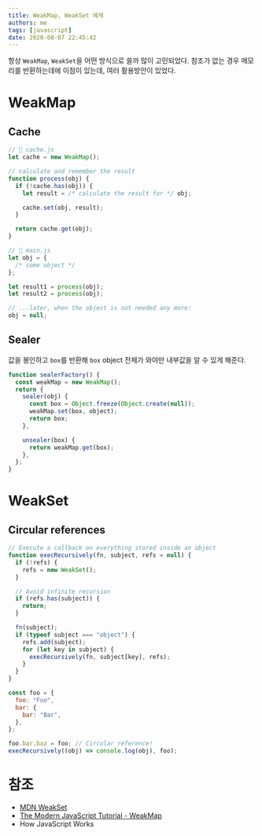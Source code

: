 ```yaml
---
title: WeakMap, WeakSet 예제
authors: me
tags: [javascript]
date: 2020-08-07 22:45:42
---
```


항상 `WeakMap`, `WeakSet`을 어떤 방식으로 쓸까 많이 고민되었다.
참조가 없는 경우 메모리를 반환하는데에 이점이 있는데, 여러 활용방안이 있었다.

# WeakMap

## Cache

```js
// 📁 cache.js
let cache = new WeakMap();

// calculate and remember the result
function process(obj) {
  if (!cache.has(obj)) {
    let result = /* calculate the result for */ obj;

    cache.set(obj, result);
  }

  return cache.get(obj);
}

// 📁 main.js
let obj = {
  /* some object */
};

let result1 = process(obj);
let result2 = process(obj);

// ...later, when the object is not needed any more:
obj = null;
```

## Sealer

값을 봉인하고 `box`를 반환해 `box` object 전체가 와야만 내부값을 알 수 있게 해준다.

```js
function sealerFactory() {
  const weakMap = new WeakMap();
  return {
    sealer(obj) {
      const box = Object.freeze(Object.create(null));
      weakMap.set(box, object);
      return box;
    },

    unsealer(box) {
      return weakMap.get(box);
    },
  };
}
```

# WeakSet

## Circular references

```js
// Execute a callback on everything stored inside an object
function execRecursively(fn, subject, refs = null) {
  if (!refs) {
    refs = new WeakSet();
  }

  // Avoid infinite recursion
  if (refs.has(subject)) {
    return;
  }

  fn(subject);
  if (typeof subject === "object") {
    refs.add(subject);
    for (let key in subject) {
      execRecursively(fn, subject[key], refs);
    }
  }
}

const foo = {
  foo: "Foo",
  bar: {
    bar: "Bar",
  },
};

foo.bar.baz = foo; // Circular reference!
execRecursively((obj) => console.log(obj), foo);
```

# 참조

- [MDN WeakSet](https://developer.mozilla.org/en-US/docs/Web/JavaScript/Reference/Global_Objects/WeakSet)
- [The Modern JavaScript Tutorial - WeakMap](https://javascript.info/weakmap-weakset#use-case-caching)
- How JavaScript Works
